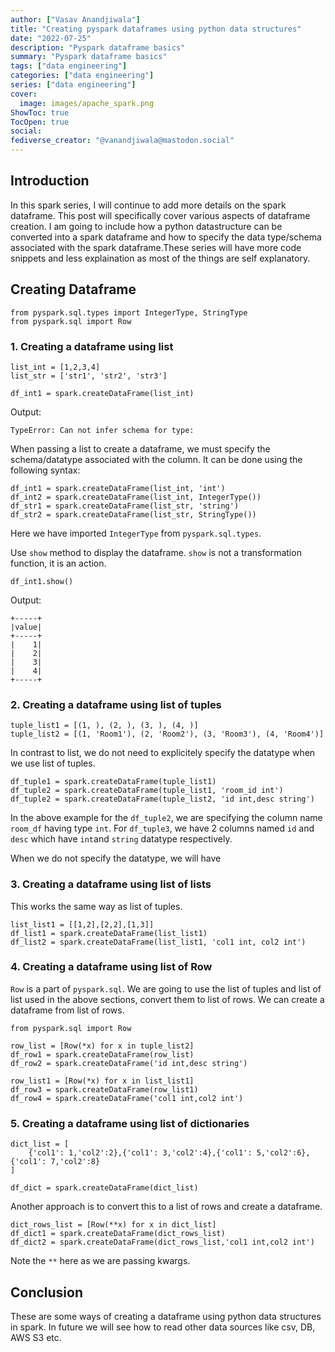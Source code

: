 ```yaml
---
author: ["Vasav Anandjiwala"]
title: "Creating pyspark dataframes using python data structures"
date: "2022-07-25"
description: "Pyspark dataframe basics"
summary: "Pyspark dataframe basics"
tags: ["data engineering"]
categories: ["data engineering"]
series: ["data engineering"]
cover:
  image: images/apache_spark.png
ShowToc: true
TocOpen: true
social:
fediverse_creator: "@vanandjiwala@mastodon.social"
---
```


## Introduction

In this spark series, I will continue to add more details on the spark dataframe. This post will specifically cover various aspects of dataframe creation. I am going to include how a python datastructure can be converted into a spark dataframe and how to specify the data type/schema associated with the spark dataframe.These series will have more code snippets and less explaination as most of the things are self explanatory.

## Creating Dataframe

```
from pyspark.sql.types import IntegerType, StringType
from pyspark.sql import Row
```

### 1. Creating a dataframe using list

```
list_int = [1,2,3,4]
list_str = ['str1', 'str2', 'str3']
```

```
df_int1 = spark.createDataFrame(list_int)
```

Output:

```
TypeError: Can not infer schema for type:
```

When passing a list to create a dataframe, we must specify the schema/datatype associated with the column. It can be done using the following syntax:

```
df_int1 = spark.createDataFrame(list_int, 'int')
df_int2 = spark.createDataFrame(list_int, IntegerType())
df_str1 = spark.createDataFrame(list_str, 'string')
df_str2 = spark.createDataFrame(list_str, StringType())
```

Here we have imported `IntegerType` from `pyspark.sql.types`.

Use `show` method to display the dataframe. `show` is not a transformation function, it is an action.

```
df_int1.show()
```

Output:

```
+-----+
|value|
+-----+
|    1|
|    2|
|    3|
|    4|
+-----+
```

### 2. Creating a dataframe using list of tuples

```
tuple_list1 = [(1, ), (2, ), (3, ), (4, )]
tuple_list2 = [(1, 'Room1'), (2, 'Room2'), (3, 'Room3'), (4, 'Room4')]
```

In contrast to list, we do not need to explicitely specify the datatype when we use list of tuples.

```
df_tuple1 = spark.createDataFrame(tuple_list1)
df_tuple2 = spark.createDataFrame(tuple_list1, 'room_id int')
df_tuple2 = spark.createDataFrame(tuple_list2, 'id int,desc string')
```

In the above example for the `df_tuple2`, we are specifying the column name `room_df` having type `int`. For `df_tuple3`, we have 2 columns named `id` and `desc` which have `int`and `string` datatype respectively.

When we do not specify the datatype, we will have

### 3. Creating a dataframe using list of lists

This works the same way as list of tuples.

```
list_list1 = [[1,2],[2,2],[1,3]]
df_list1 = spark.createDataFrame(list_list1)
df_list2 = spark.createDataFrame(list_list1, 'col1 int, col2 int')
```

### 4. Creating a dataframe using list of Row

`Row` is a part of `pyspark.sql`. We are going to use the list of tuples and list of list used in the above sections, convert them to list of rows. We can create a dataframe from list of rows.

```
from pyspark.sql import Row

row_list = [Row(*x) for x in tuple_list2]
df_row1 = spark.createDataFrame(row_list)
df_row2 = spark.createDataFrame('id int,desc string')

row_list1 = [Row(*x) for x in list_list1]
df_row3 = spark.createDataFrame(row_list1)
df_row4 = spark.createDataFrame('col1 int,col2 int')
```

### 5. Creating a dataframe using list of dictionaries

```
dict_list = [
    {'col1': 1,'col2':2},{'col1': 3,'col2':4},{'col1': 5,'col2':6},{'col1': 7,'col2':8}
]

df_dict = spark.createDataFrame(dict_list)
```

Another approach is to convert this to a list of rows and create a dataframe.

```
dict_rows_list = [Row(**x) for x in dict_list]
df_dict1 = spark.createDataFrame(dict_rows_list)
df_dict2 = spark.createDataFrame(dict_rows_list,'col1 int,col2 int')
```

Note the `**` here as we are passing kwargs.

## Conclusion

These are some ways of creating a dataframe using python data structures in spark. In future we will see how to read other data sources like csv, DB, AWS S3 etc.
